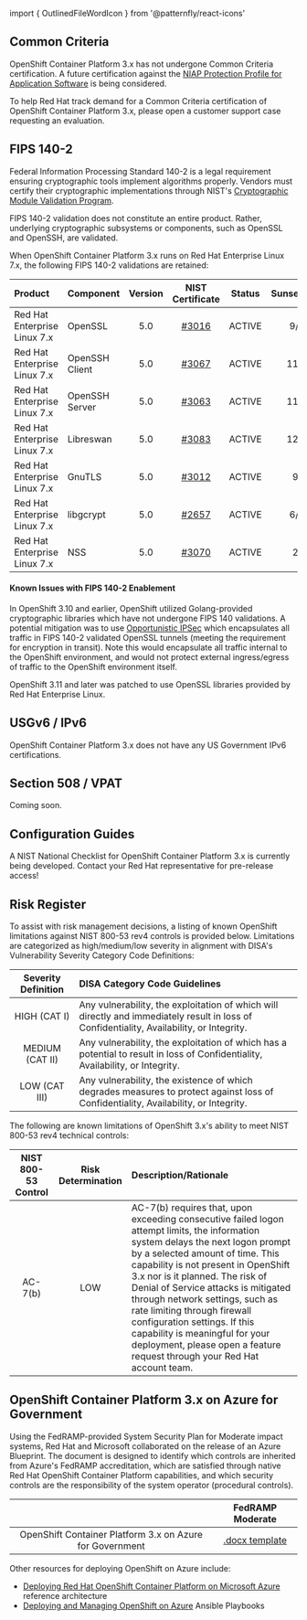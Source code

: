 import { OutlinedFileWordIcon } from '@patternfly/react-icons'


## Common Criteria
OpenShift Container Platform 3.x has not undergone Common Criteria certification. A future certification
against the [NIAP Protection Profile for Application Software](https://www.niap-ccevs.org/Profile/Info.cfm?PPID=394&id=394) is being considered.

To help Red Hat track demand for a Common Criteria certification of OpenShift Container Platform 3.x, please open a
customer support case requesting an evaluation.

## FIPS 140-2
Federal Information Processing Standard 140-2 is a legal requirement ensuring cryptographic tools implement algorithms properly. Vendors must certify their cryptographic implementations through NIST's [Cryptographic Module Validation Program](https://csrc.nist.gov/Projects/Cryptographic-Module-Validation-Program).

FIPS 140-2 validation does not constitute an entire product. Rather, underlying cryptographic
subsystems or components, such as OpenSSL and OpenSSH, are validated.

When OpenShift Container Platform 3.x runs on Red Hat Enterprise Linux 7.x, the following FIPS 140-2 validations
are retained:

| Product | Component | Version | NIST Certificate | Status | Sunset/Expiration? |
|:--------|:----------|:-------:|:----------------:|:------:|:------------------:|
| Red Hat Enterprise Linux 7.x | OpenSSL | 5.0 | [#3016](https://csrc.nist.gov/Projects/Cryptographic-Module-Validation-Program/Certificate/3016) | ACTIVE | 9/14/2022 |
| Red Hat Enterprise Linux 7.x | OpenSSH Client | 5.0 | [#3067](https://csrc.nist.gov/Projects/Cryptographic-Module-Validation-Program/Certificate/3067) | ACTIVE | 11/26/2022 |
| Red Hat Enterprise Linux 7.x | OpenSSH Server | 5.0 | [#3063](https://csrc.nist.gov/Projects/Cryptographic-Module-Validation-Program/Certificate/3063) | ACTIVE | 11/13/2022 |
| Red Hat Enterprise Linux 7.x | Libreswan | 5.0 | [#3083](https://csrc.nist.gov/Projects/Cryptographic-Module-Validation-Program/Certificate/3083) | ACTIVE | 12/18/2022 |
| Red Hat Enterprise Linux 7.x | GnuTLS | 5.0 | [#3012](https://csrc.nist.gov/Projects/Cryptographic-Module-Validation-Program/Certificate/3012) | ACTIVE | 9/7/2022 |
| Red Hat Enterprise Linux 7.x | libgcrypt | 5.0 | [#2657](https://csrc.nist.gov/Projects/Cryptographic-Module-Validation-Program/Certificate/2657) | ACTIVE | 6/12/2021 |
| Red Hat Enterprise Linux 7.x | NSS | 5.0 | [#3070](https://csrc.nist.gov/Projects/Cryptographic-Module-Validation-Program/Certificate/3070) | ACTIVE | 2/7/2023 |

#### Known Issues with FIPS 140-2 Enablement
In OpenShift 3.10 and earlier, OpenShift utilized Golang-provided cryptographic libraries which have not undergone FIPS 140 validations. A potential mitigation was to use [Opportunistic IPSec](https://docs.openshift.com/container-platform/3.10/admin_guide/ipsec.html) which encapsulates all traffic in FIPS 140-2 validated OpenSSL tunnels (meeting the requirement for encryption in transit). Note this would encapsulate all traffic internal to the OpenShift environment, and would not protect external ingress/egress of traffic to the OpenShift environment itself.

OpenShift 3.11 and later was patched to use OpenSSL libraries provided by Red Hat Enterprise Linux.

## USGv6 / IPv6
OpenShift Container Platform 3.x does not have any US Government IPv6 certifications.

## Section 508 / VPAT
Coming soon.

## Configuration Guides
A NIST National Checklist for OpenShift Container Platform 3.x is currently being developed. Contact your Red Hat
representative for pre-release access!

## Risk Register
To assist with risk management decisions, a listing of known OpenShift limitations against NIST 800-53 rev4 controls is provided below. Limitations are categorized as high/medium/low severity in alignment with DISA's Vulnerability Severity Category Code Definitions:

| Severity Definition | DISA Category Code Guidelines |
|:---------------:|:------------------------------|
| HIGH (CAT I) | Any vulnerability, the exploitation of which will directly and immediately result in loss of Confidentiality, Availability, or Integrity.|
| MEDIUM (CAT II) | Any vulnerability, the exploitation of which has a potential to result in loss of Confidentiality, Availability, or Integrity.|
| LOW (CAT III) | Any vulnerability, the existence of which degrades measures to protect against loss of Confidentiality, Availability, or Integrity.|

The following are known limitations of OpenShift 3.x's ability to meet NIST 800-53 rev4 technical controls:

| NIST 800-53 Control | Risk Determination | Description/Rationale |
|:-------------------:|:------------------:|:---------------------------|
| AC-7(b) | LOW | AC-7(b) requires that, upon exceeding consecutive failed logon attempt limits, the information system delays the next logon prompt by a selected amount of time. This capability is not present in OpenShift 3.x nor is it planned. The risk of Denial of Service attacks is mitigated through network settings, such as rate limiting through firewall configuration settings. If this capability is meaningful for your deployment, please open a feature request through your Red Hat account team.|


## OpenShift Container Platform 3.x on Azure for Government
Using the FedRAMP-provided System Security Plan for Moderate impact systems, Red Hat and Microsoft collaborated on the release of an Azure Blueprint. The document is designed to identify which controls are inherited from Azure's FedRAMP accreditation, which are satisfied through native Red Hat OpenShift Container Platform capabilities, and which security controls are the responsibility of the system operator (procedural controls).

|                     | FedRAMP Moderate   |
|:-------------------:|:------------------:|
|OpenShift Container Platform 3.x on Azure for Government|[<OutlinedFileWordIcon/> .docx template](/assets/OpenShift_on_Azure_Blueprint-FedRAMP_Moderate.docx)|


Other resources for deploying OpenShift on Azure include:
 - [Deploying Red Hat OpenShift Container Platform on Microsoft Azure](https://access.redhat.com/articles/3030691) reference architecture
 - [Deploying and Managing OpenShift on Azure](https://github.com/openshift/openshift-ansible-contrib/tree/master/reference-architecture/azure-ansible) Ansible Playbooks

